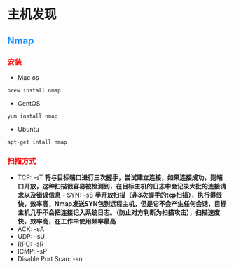 # 主机发现
## <font color = #1E90FF>Nmap</font>
### <font color=#FF0000>安装</font>
- Mac os
```
brew install nmap
```

- CentOS
```
yum install nmap
```

- Ubuntu
```
apt-get intall nmap
```

### <font color=#FF0000>扫描方式</font>
- TCP:
        -sT
        __将与目标端口进行三次握手，尝试建立连接，如果连接成功，则端口开放，这种扫描很容易被检测到，在目标主机的日志中会记录大批的连接请求以及错误信息__
        - SYN:
                -sS
        __半开放扫描（非3次握手的tcp扫描），执行得很快，效率高，Nmap发送SYN包到远程主机，但是它不会产生任何会话，目标主机几乎不会把连接记入系统日志。（防止对方判断为扫描攻击），扫描速度快，效率高，在工作中使用频率最高__
- ACK:
        -sA
- UDP:
        -sU
- RPC:
        -sR
- ICMP:
        -sP
- Disable Port Scan:
        -sn
